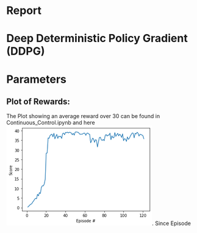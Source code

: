 # Report

# Deep Deterministic Policy Gradient (DDPG)

# Parameters

## Plot of Rewards:
The Plot showing an average reward over 30 can be found in Continuous_Control.ipynb and here ![Plot of the Results](Training_results.png).
Since Episode 
